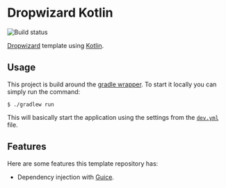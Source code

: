 
# Dropwizard Kotlin 
![Build status](https://github.com/jhonata11/dropwizard-kotlin/actions/workflows/build.yml/badge.svg)

[Dropwizard](https://www.dropwizard.io/en/latest/) template using [Kotlin](https://kotlinlang.org/).

## Usage
This project is build around the [gradle wrapper](https://docs.gradle.org/current/userguide/gradle_wrapper.html). To start it locally you can simply run the command:
```console
$ ./gradlew run
```
This will basically start the application using the settings from the [`dev.yml`](dev.yml) file. 

## Features
Here are some features this template repository has:
- Dependency injection with [Guice](https://github.com/google/guice).
 
